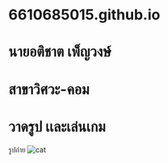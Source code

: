 # 6610685015.github.io
# นายอติชาต เพ็ญวงษ์
# สาขาวิศวะ-คอม
# วาดรูป เเละเล่นเกม
รูปถ่าย ![cat](https://drive.google.com/file/d/1e881VJb94ZHaTVr3kC2L-iQwsjM5PSKQ/view?usp=sharing)
